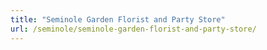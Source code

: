 ```yaml
---
title: "Seminole Garden Florist and Party Store"
url: /seminole/seminole-garden-florist-and-party-store/
---
```

